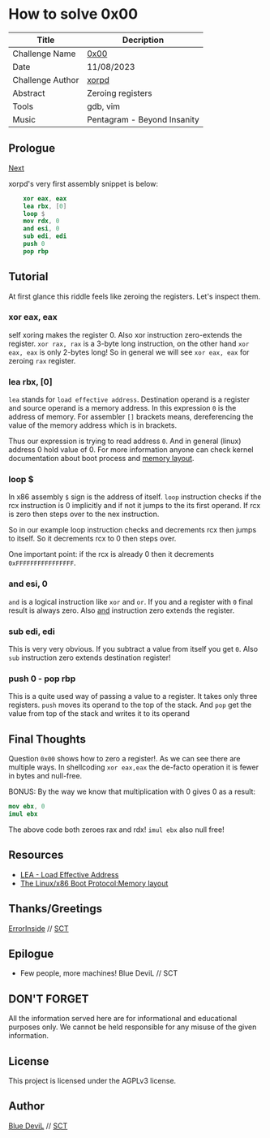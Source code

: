 # How to solve 0x00

| Title                     | Decription                                       |
|---------------------------|--------------------------------------------------|
| Challenge Name            | [0x00][challenge]                                |
| Date                      | 11/08/2023                                       |
| Challenge Author          | [xorpd][web-xorpd]                               |
| Abstract                  | Zeroing registers                                |
| Tools                     | gdb, vim                                         |
| Music                     | Pentagram - Beyond Insanity                      |

## Prologue

[Next][next]

xorpd's very first assembly snippet is below:

```nasm
    xor eax, eax
    lea rbx, [0]
    loop $
    mov rdx, 0
    and esi, 0
    sub edi, edi
    push 0
    pop rbp
```

## Tutorial

At first glance this riddle feels like zeroing the registers. Let's inspect
them.

### xor eax, eax

self xoring makes the register 0. Also xor instruction zero-extends the
register. `xor rax, rax` is a 3-byte long instruction, on the other hand
`xor eax, eax` is only 2-bytes long! So in general we will see `xor eax, eax`
for zeroing `rax` register.

### lea rbx, [0]

`lea` stands for `load effective address`. Destination operand is a register
and source operand is a memory address. In this expression `0` is the address
of memory. For assembler `[]` brackets means, dereferencing the  value of the
memory address which is in brackets.

Thus our expression is trying to read address `0`. And in general (linux)
address 0 hold value of 0. For more information anyone can check kernel
documentation about boot process and [memory layout][web-kernel-memory-layout].

### loop $

In x86 assembly `$` sign is the address of itself. `loop` instruction checks
if the rcx instruction is 0 implicitly and if not it jumps to the its first
operand. If rcx is zero then steps over to the nex instruction.

So in our example loop instruction checks and decrements rcx then jumps to
itself. So it decrements rcx to 0 then steps over.

One important point: if the rcx is already 0 then it decrements
`0xFFFFFFFFFFFFFFFF`.

### and esi, 0

`and` is a logical instruction like `xor` and `or`. If you and a register with
`0` final result is always zero. Also [and][web-intel-and] instruction zero
extends the register.

### sub edi, edi

This is very very obvious. If you subtract a value from itself you get `0`.
Also `sub` instruction zero extends destination register!

### push 0 - pop rbp

This is a quite used way of passing a value to a register. It takes only three
registers. `push` moves its operand to the top of the stack. And `pop` get the
value from top of the stack and writes it to its operand

## Final Thoughts

Question `0x00` shows how to zero a register!. As we can see there are multiple
ways. In shellcoding `xor eax,eax` the de-facto operation it is fewer in bytes
and null-free.

BONUS: By the way we know that multiplication with 0 gives 0 as a result:

```nasm
mov ebx, 0
imul ebx
```

The above code both zeroes rax and rdx! `imul ebx` also null free!

## Resources

* [LEA - Load Effective Address][web-intel-lea]
* [The Linux/x86 Boot Protocol:Memory layout][web-kernel-memory-layout]

## Thanks/Greetings

[ErrorInside][web-ei] // [SCT][web-sct]

## Epilogue

* Few people, more machines! Blue DeviL // SCT

## DON'T FORGET

All the information served here are for informational and educational purposes
only. We cannot be held responsible for any misuse of the given information.

## License

This project is licensed under the AGPLv3 license.

## Author

[Blue DeviL][web-bd] // [SCT][web-sct]

[web-bd]:  https://gitlab.com/bluedevil
[web-ei]:  https://gitlab.com/error.inside
[web-xorpd]: https://github.com/xorpd
[web-sct]: http://www.sctzine.com
[next]: ../0x01/README.md
[challenge]: https://www.xorpd.net/pages/xchg_rax/snip_00.html
[web-intel-lea]: https://www.felixcloutier.com/x86/lea.html
[web-kernel-memory-layout]: https://www.kernel.org/doc/html/v5.6/x86/boot.html#memory-layout
[web-intel-and]: https://www.felixcloutier.com/x86/and

